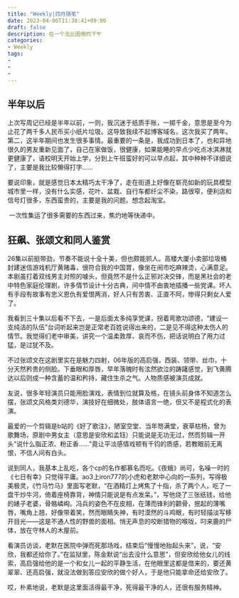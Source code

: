 ```yaml
---
title: "Weekly|四月随笔"
date: 2023-04-06T11:38:41+09:00
draft: false
description: 在一个无比困倦的下午
categories: 
- Weekly
tags:
-
-
-
---
```




## 半年以后

​	上次写周记已经是半年以前，一则，我沉迷于纸质手账，一掷千金，意思是至今为止花了两千多人民币买小纸片垃圾。这导致我续不起博客域名，这次我买了两年。第二，这半年期间也发生很多事情。最重要的一条是，我成功到日本了，也和异地很久的男友重新见面了，自己在家做饭，很健康，如果能睡的早点少吃点冰淇淋就更健康了，语校明天开始上学，分到上午班蛮好的可以早点起，其中种种不详细说了，主要是我比较懒得打字......

​	要说印象，就是感觉日本太精巧太干净了，走在街道上好像在崭亮如新的玩具模型城市里一样，没有什么实感，花叶、盆栽、自行车都纤尘不染，路很窄，便利店和信号灯很多，东西蛮贵的，主要是我的问题。想念起淘宝。

​	一次性集运了很多需要的东西过来，焦灼地等快递中。

## 狂飙、张颂文和同人鉴赏

​	26集以前挺带劲，节奏不能说十全十美，但也颇能抓人。高楼大厦小卖部垃圾桶封建迷信游戏机厅黄赌毒，很符合我的中国胃，像坐在闹市吃麻辣烫，心满意足。本剧虽打着双线男主对照的噱头，但竟然不是什么正邪对决交锋，而是黑社会的老中特色家庭伦理剧，许多情节设计十分古典，间中情不由衷地插播一些党课。坏人有手段有故事有忠义恩仇有爱恨两消，好人只有苦衷、正直不阿，惨得只剩女人爱了。

​	我看到三十集以后看不下去，一是后面太多纯享党课，拐着弯歌功颂德，“建设一支纯洁的队伍”台词听起来岂是正常老百姓说得出来的，二是见不得这种太伤人的情节。我觉得们老中审美，讲究一个温柔敦厚、哀而不伤，把话说明白了用力过猛，是过犹不及。

​	不过张颂文在这剧里实在是魅力四射，06年版的高启强，西装、领带、丝巾，十分天然矜贵的侧脸。下垂眼和厚唇，早年落魄时有泫然欲泣的踌躇感觉，到飞黄腾达以后则成一种含蓄的温和矜持，藏住生杀之气。人物质感被演员成就。

​	友说，很多年轻演员只能用脸演戏，表情到位就算及格，在镜头前身体不知道怎么摆，张颂文风格类刘德华，演技好在细微处，肢体语言一绝，但又不是程式化的表演。

​	最爱的一个剪辑是b站的《好了歌注》，陋室空堂、当年笏满堂，衰草枯杨，曾为歌舞场，原剧中男女主（意思是安欣和孟钰）只能说是无功无过，然而剪辑一开头“说什么脂正浓、粉正香......"竟让平淡感情戏顿有千钧的质感，若教眼前无离恨，不信人间有白头。

​	说到同人，我基本上乱吃，各个cp的名作都慕名而吃。《夜蛾》尚可，名噪一时的《七日有幸》只觉得平庸。ao3上iron777的小虎和老默中心向的一系列，写得极美极灵，《竹马竹马》里面写老默，“在酒精灯上烤焦了十指，杀了两个人，吃了一盘干炒牛河，倚着座椅靠背，神情只能说是有点发呆。”，写他烧了三张纸钱，给他的婊子老婆，骨骼嶙峋。冯兵的姿色不在皮相，在薄而锋利的颧骨，抿起的薄嘴唇，嘴角上翘，好像带着笑，然而眼睛失神，有时漠然的斗鸡眼，有时轻描淡写移开目光——这是不通人性的野兽的面相。悄无声息的咬断猎物的喉咙，叼来鹿的尸体，放在守林人的木屋前。

​	看演员访谈，老默在医院中弹而死那场戏，结束后“慢慢地抬起头来”，说，“安欣，我都还给你了。”在监狱里，陈金默说“出去没什么意思”，但安欣给他女儿的线索，高启强给他的是一个和女儿一起的平静生活，在他眼里这都是借来的，要还黄翠翠、还高启强，就没法做到答应安欣的做个好人，于是他只能拿命还给安欣了。

​	哎，朴素地说，老默是这里面活得最干净，死得最干净的人，还很有服务精神。

​	

## 
